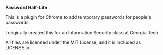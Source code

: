 **Password Half-Life**

This is a plugin for Chrome to add temporary passwords for people's passwords.

I originally created this for an Information Security class at Georgia Tech

All files are licensed under the MIT License, and it is included as LICENSE.txt
